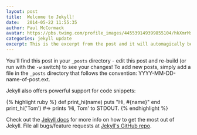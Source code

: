 ```yaml
---
layout: post
title:  Welcome to Jekyll!
date:   2014-05-22 11:55:35
author: Paul McCormack
avatar: https://pbs.twimg.com/profile_images/445539149399855104/hkXmrMxe.png
categories: jekyll update
excerpt: This is the excerpt from the post and it will automagically be pulled into your page. Pretty cool eh?
---
```


You'll find this post in your `_posts` directory - edit this post and re-build (or run with the `-w` switch) to see your changes!
To add new posts, simply add a file in the `_posts` directory that follows the convention: YYYY-MM-DD-name-of-post.ext.

Jekyll also offers powerful support for code snippets:

{% highlight ruby %}
def print_hi(name)
  puts "Hi, #{name}"
end
print_hi('Tom')
#=> prints 'Hi, Tom' to STDOUT.
{% endhighlight %}

Check out the [Jekyll docs][jekyll] for more info on how to get the most out of Jekyll. File all bugs/feature requests at [Jekyll's GitHub repo][jekyll-gh].

[jekyll-gh]: https://github.com/jekyll/jekyll
[jekyll]:    http://jekyllrb.com
